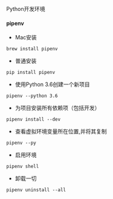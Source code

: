 Python开发环境

#### pipenv
- Mac安装
```
brew install pipenv
```

- 普通安装
```
pip install pipenv
```

- 使用Python 3.6创建一个新项目
```
pipenv --python 3.6
```

- 为项目安装所有依赖项（包括开发）
```
pipenv install --dev
```

- 查看虚拟环境变量所在位置,并将其复制
```
pipenv --py
```

- 启用环境
```
pipenv shell
```

- 卸载一切
```
pipenv uninstall --all
```